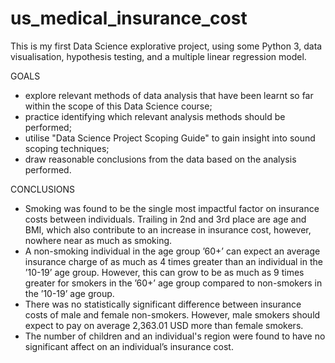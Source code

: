 # us_medical_insurance_cost
This is my first Data Science explorative project, using some Python 3, data visualisation, hypothesis testing, and a multiple linear regression model.

GOALS
- explore relevant methods of data analysis that have been learnt so far within the scope of this Data Science course;
- practice identifying which relevant analysis methods should be performed;
- utilise "Data Science Project Scoping Guide" to gain insight into sound scoping techniques;
- draw reasonable conclusions from the data based on the analysis performed.

CONCLUSIONS
- Smoking was found to be the single most impactful factor on insurance costs between individuals. Trailing in 2nd and 3rd place are age and BMI, which also contribute to an increase in insurance cost, however, nowhere near as much as smoking.
- A non-smoking individual in the age group ’60+’ can expect an average insurance charge of as much as 4 times greater than an individual in the ’10-19’ age group. However, this can grow to be as much as 9 times greater for smokers in the ’60+’ age group compared to non-smokers in the ’10-19’ age group.
- There was no statistically significant difference between insurance costs of male and female non-smokers. However, male smokers should expect to pay on average 2,363.01 USD more than female smokers.
- The number of children and an individual's region were found to have no significant affect on an individual’s insurance cost.
